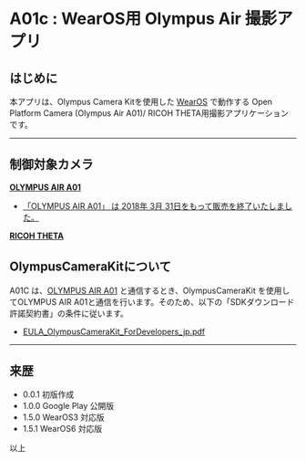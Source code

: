 ﻿# A01c : WearOS用 Olympus Air 撮影アプリ

## はじめに
本アプリは、Olympus Camera Kitを使用した [WearOS](https://wearos.google.com/) で動作する Open Platform Camera (Olympus Air A01)/ RICOH THETA用撮影アプリケーションです。

-----------

## 制御対象カメラ

[**OLYMPUS AIR A01**](https://jp.omsystem.com/cms/record/dslr/a01/index.pdf)

- [「OLYMPUS AIR A01」 は 2018年 3月 31日をもって販売を終了いたしました。](https://digital-faq.jp.omsystem.com/faq/public/app/servlet/relatedqa?QID=005796)

[**RICOH THETA**](https://support.ricoh360.com/ja)

## OlympusCameraKitについて

A01C は、[OLYMPUS AIR A01](https://jp.omsystem.com/cms/record/dslr/a01/index.pdf) と通信するとき、OlympusCameraKit を使用してOLYMPUS AIR A01と通信を行います。そのため、以下の「SDKダウンロード許諾契約書」の条件に従います。

- [EULA_OlympusCameraKit_ForDevelopers_jp.pdf](https://github.com/MRSa/gokigen/blob/5ec908fdbe16c4de9e37fe90d70edc9352b6f948/osdn-svn/Documentations/miscellaneous/EULA_OlympusCameraKit_ForDevelopers_jp.pdf)

-----------

## 来歴
- 0.0.1 初版作成
- 1.0.0 Google Play 公開版
- 1.5.0 WearOS3 対応版
- 1.5.1 WearOS6 対応版

以上